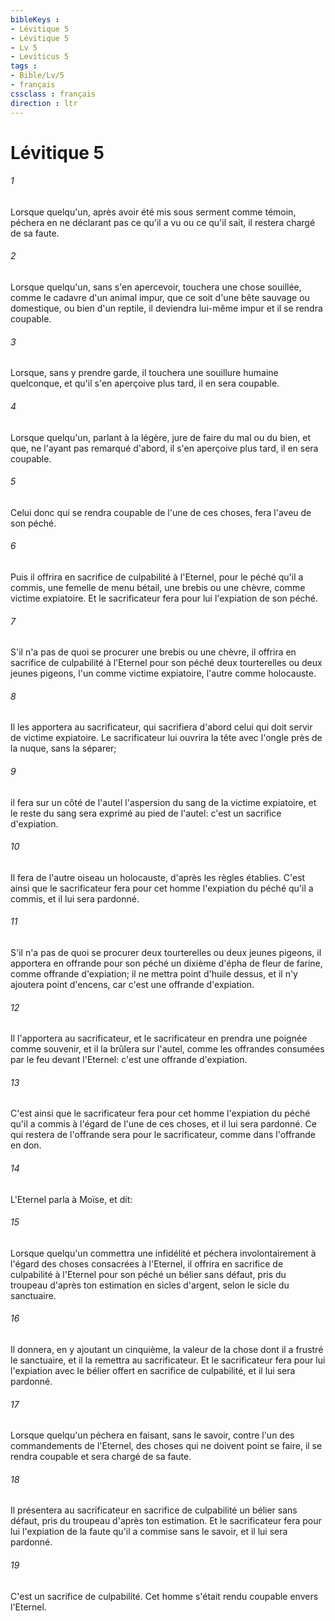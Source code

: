 ```yaml
---
bibleKeys : 
- Lévitique 5
- Lévitique 5
- Lv 5
- Leviticus 5
tags : 
- Bible/Lv/5
- français
cssclass : français
direction : ltr
---
```


# Lévitique 5

###### 1
Lorsque quelqu'un, après avoir été mis sous serment comme témoin, péchera en ne déclarant pas ce qu'il a vu ou ce qu'il sait, il restera chargé de sa faute.
###### 2
Lorsque quelqu'un, sans s'en apercevoir, touchera une chose souillée, comme le cadavre d'un animal impur, que ce soit d'une bête sauvage ou domestique, ou bien d'un reptile, il deviendra lui-même impur et il se rendra coupable.
###### 3
Lorsque, sans y prendre garde, il touchera une souillure humaine quelconque, et qu'il s'en aperçoive plus tard, il en sera coupable.
###### 4
Lorsque quelqu'un, parlant à la légère, jure de faire du mal ou du bien, et que, ne l'ayant pas remarqué d'abord, il s'en aperçoive plus tard, il en sera coupable.
###### 5
Celui donc qui se rendra coupable de l'une de ces choses, fera l'aveu de son péché.
###### 6
Puis il offrira en sacrifice de culpabilité à l'Eternel, pour le péché qu'il a commis, une femelle de menu bétail, une brebis ou une chèvre, comme victime expiatoire. Et le sacrificateur fera pour lui l'expiation de son péché.
###### 7
S'il n'a pas de quoi se procurer une brebis ou une chèvre, il offrira en sacrifice de culpabilité à l'Eternel pour son péché deux tourterelles ou deux jeunes pigeons, l'un comme victime expiatoire, l'autre comme holocauste.
###### 8
Il les apportera au sacrificateur, qui sacrifiera d'abord celui qui doit servir de victime expiatoire. Le sacrificateur lui ouvrira la tête avec l'ongle près de la nuque, sans la séparer;
###### 9
il fera sur un côté de l'autel l'aspersion du sang de la victime expiatoire, et le reste du sang sera exprimé au pied de l'autel: c'est un sacrifice d'expiation.
###### 10
Il fera de l'autre oiseau un holocauste, d'après les règles établies. C'est ainsi que le sacrificateur fera pour cet homme l'expiation du péché qu'il a commis, et il lui sera pardonné.
###### 11
S'il n'a pas de quoi se procurer deux tourterelles ou deux jeunes pigeons, il apportera en offrande pour son péché un dixième d'épha de fleur de farine, comme offrande d'expiation; il ne mettra point d'huile dessus, et il n'y ajoutera point d'encens, car c'est une offrande d'expiation.
###### 12
Il l'apportera au sacrificateur, et le sacrificateur en prendra une poignée comme souvenir, et il la brûlera sur l'autel, comme les offrandes consumées par le feu devant l'Eternel: c'est une offrande d'expiation.
###### 13
C'est ainsi que le sacrificateur fera pour cet homme l'expiation du péché qu'il a commis à l'égard de l'une de ces choses, et il lui sera pardonné. Ce qui restera de l'offrande sera pour le sacrificateur, comme dans l'offrande en don.
###### 14
L'Eternel parla à Moïse, et dit:
###### 15
Lorsque quelqu'un commettra une infidélité et péchera involontairement à l'égard des choses consacrées à l'Eternel, il offrira en sacrifice de culpabilité à l'Eternel pour son péché un bélier sans défaut, pris du troupeau d'après ton estimation en sicles d'argent, selon le sicle du sanctuaire.
###### 16
Il donnera, en y ajoutant un cinquième, la valeur de la chose dont il a frustré le sanctuaire, et il la remettra au sacrificateur. Et le sacrificateur fera pour lui l'expiation avec le bélier offert en sacrifice de culpabilité, et il lui sera pardonné.
###### 17
Lorsque quelqu'un péchera en faisant, sans le savoir, contre l'un des commandements de l'Eternel, des choses qui ne doivent point se faire, il se rendra coupable et sera chargé de sa faute.
###### 18
Il présentera au sacrificateur en sacrifice de culpabilité un bélier sans défaut, pris du troupeau d'après ton estimation. Et le sacrificateur fera pour lui l'expiation de la faute qu'il a commise sans le savoir, et il lui sera pardonné.
###### 19
C'est un sacrifice de culpabilité. Cet homme s'était rendu coupable envers l'Eternel.
